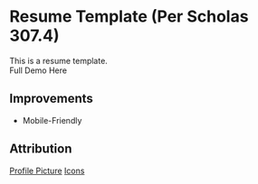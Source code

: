 # Resume Template (Per Scholas 307.4)

This is a resume template.  
Full Demo Here

## Improvements

* Mobile-Friendly

## Attribution 

[Profile Picture](https://thispersondoesnotexist.com/)
[Icons](https://simpleicons.org/)